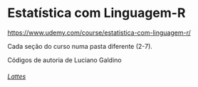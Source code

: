 # Estatística com Linguagem-R

https://www.udemy.com/course/estatistica-com-linguagem-r/

Cada seção do curso numa pasta diferente (2-7).

Códigos de autoria de Luciano Galdino<h6><a href="http://lattes.cnpq.br/1964290408536126">Lattes</a></h6>
